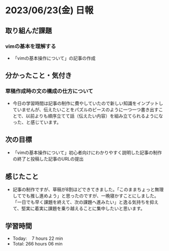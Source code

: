 # 2023/06/23(金) 日報
## 取り組んだ課題
### vimの基本を理解する
- 「vimの基本操作について」の記事の作成

## 分かったこと・気付き
### 草稿作成時の文の構成の仕方について
- 今日の学習時間は記事の制作に費やしていたので新しい知識をインプットしていませんが、伝えたいことをパズルのピースのように一つ一つ書き出すことで、以前よりも順序立てて話（伝えたい内容）を組み立てられるようになった、と感じています。

## 次の目標
- 「vimの基本操作について」初心者向けにわかりやすく説明した記事の制作の終了と投稿した記事のURLの提出

## 感じたこと
- 記事の制作ですが、草稿が8割ほどできてきました。「このままちょっと無理してでも推し進めよう」と思ったのですが、一晩寝かすことにしました。「一日でも早く課題を終えて、次の課題へ進みたい」と逸る気持ちを抑えて、堅実に着実に課題を乗り越えることに集中したいと思います。

## 学習時間
- Today:&nbsp;&nbsp;&nbsp; 7 hours 22 min
- Total: 266 hours 06 min
